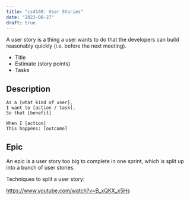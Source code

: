 ```yaml
---
title: "cs4140: User Stories"
date: "2023-08-27"
draft: true
---
```


A user story is a thing a user wants to do that the developers can build
reasonably quickly (i.e. before the next meeting).

 - Title
 - Estimate (story points)
 - Tasks

## Description

```
As a [what kind of user],
I want to [action / task],
So that [benefit]

When I [action]
This happens: [outcome]
```

## Epic

An epic is a user story too big to complete in one sprint, which is split up into
a bunch of user stories.

Techniques to split a user story:

https://www.youtube.com/watch?v=B_xQKX_x5Hs


